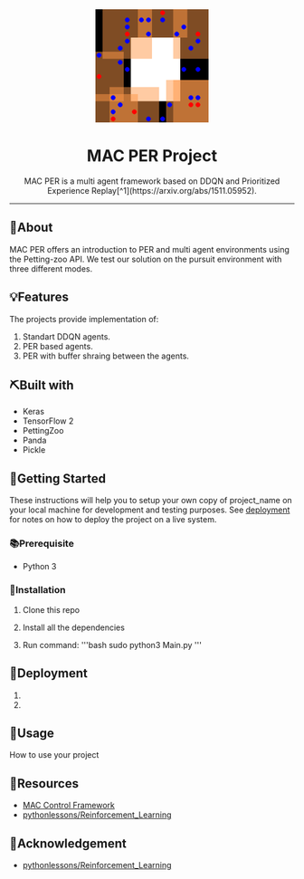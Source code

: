 
	
	

<div align="center">
<img width=200px height=200px src="images/sisl_pursuit.gif" alt="Project logo">
</div>
<h1 align="center">MAC PER Project</h1>



<div align="center">
MAC PER is a multi agent framework based on DDQN and Prioritized Experience Replay[^1](https://arxiv.org/abs/1511.05952). 

</div>

<hr />
</p>




	
	
	
	
	
## 🧐About

MAC PER offers an introduction to PER and multi agent environments using the Petting-zoo API. We test our solution on the pursuit environment with three different modes. 

## 💡Features

The projects provide implementation of:
1. Standart DDQN agents.
2. PER based agents.
3. PER with buffer shraing between the agents.

## ⛏️Built with

-   Keras
-   TensorFlow 2
-   PettingZoo
-   Panda
-   Pickle

## 🏁Getting Started

These instructions will help you to setup your own copy of project_name on your local machine for development and testing purposes. See [deployment](#Deployment) for notes on how to deploy the project on a live system.

### 📚Prerequisite

-   Python 3


### 🧰Installation

1. Clone this repo

2. Install all the dependencies

3. Run command:
     '''bash
     sudo python3 Main.py
     '''
## 🚀Deployment

1. []()
1. []()


## 🎈Usage

How to use your project



## 🧬Resources

<!-- Add links to all the resources you followed or referred to -->

-   [MAC Control Framework](https://github.com/sarah-keren/MAC)
-   [pythonlessons/Reinforcement_Learning](https://github.com/pythonlessons/Reinforcement_Learning/tree/master/05_CartPole-reinforcement-learning_PER_D3QN)

## 🎉Acknowledgement

-   [pythonlessons/Reinforcement_Learning](https://github.com/pythonlessons/Reinforcement_Learning/tree/master/05_CartPole-reinforcement-learning_PER_D3QN)
